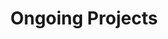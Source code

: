 ---
title: Ongoing Projects
cms_exclude: true

# View.
view: article-grid

# Optional header image (relative to `static/media/` folder).
banner:
  caption: ''
  image: ''
---